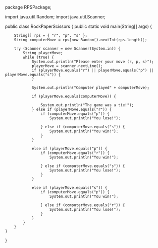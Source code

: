package RPSPackage;

import java.util.Random;
import java.util.Scanner;

public class RockPaperScissors {
	public static void main(String[] args) {

		String[] rps = { "r", "p", "s" };
		String computerMove = rps[new Random().nextInt(rps.length)];

		try (Scanner scanner = new Scanner(System.in)) {
			String playerMove;
			while (true) {
				System.out.println("Please enter your move (r, p, s)");
				playerMove = scanner.nextLine();
				if (playerMove.equals("r") || playerMove.equals("p") || playerMove.equals("s")) {
				}

				System.out.println("Computer played" + computerMove);

				if (playerMove.equals(computerMove)) {

					System.out.println("The game was a tie!");
				} else if (playerMove.equals("r")) {
					if (computerMove.equals("p")) {
						System.out.println("You lose!");

					} else if (computerMove.equals("s")) {
						System.out.println("You win!");
					}
				}

				else if (playerMove.equals("p")) {
					if (computerMove.equals("r")) {
						System.out.println("You win!");

					} else if (computerMove.equals("s")) {
						System.out.println("You lose!");
					}
				}

				else if (playerMove.equals("s")) {
					if (computerMove.equals("p")) {
						System.out.println("You win!");

					} else if (computerMove.equals("r")) {
						System.out.println("You lose!");
					}
				}
			}
		}
	}
}

